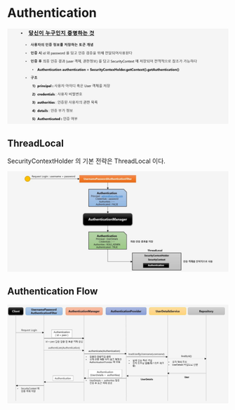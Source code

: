# Authentication

![API](../images/s41.JPG)

## ThreadLocal

SecurityContextHolder 의 기본 전략은 ThreadLocal 이다.

![API](../images/s42.JPG)

## Authentication Flow

![API](../images/s49.JPG)

